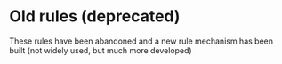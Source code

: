 # Old rules (deprecated)

These rules have been abandoned and a new rule mechanism has been built (not widely used, but much more developed)

